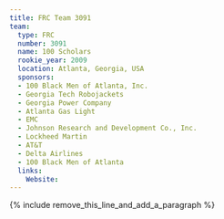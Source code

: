 ```yaml
---
title: FRC Team 3091
team:
  type: FRC
  number: 3091
  name: 100 Scholars
  rookie_year: 2009
  location: Atlanta, Georgia, USA
  sponsors:
  - 100 Black Men of Atlanta, Inc.
  - Georgia Tech Robojackets
  - Georgia Power Company
  - Atlanta Gas Light
  - EMC
  - Johnson Research and Development Co., Inc.
  - Lockheed Martin
  - AT&T
  - Delta Airlines
  - 100 Black Men of Atlanta
  links:
    Website:
---
```


{% include remove_this_line_and_add_a_paragraph %}